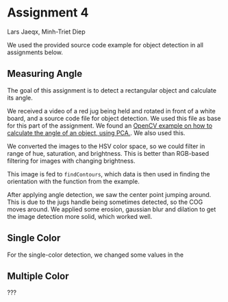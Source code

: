 # Assignment 4  
Lars Jaeqx, Minh-Triet Diep

We used the provided source code example for object detection in all assignments below.

## Measuring Angle  

The goal of this assignment is to detect a rectangular object and calculate its angle.

We received a video of a red jug being held and rotated in front of a white board, and a source code file for object detection. We used this file as base for this part of the assignment. We found an [OpenCV example on how to calculate the angle of an object, using PCA.](https://docs.opencv.org/trunk/d1/dee/tutorial_introduction_to_pca.html). We also used this.

We converted the images to the HSV color space, so we could filter in range of hue, saturation, and brightness. This is better than RGB-based filtering for images with changing brightness. 

This image is fed to `findContours`, which data is then used in finding the orientation with the function from the example.

After applying angle detection, we saw the center point jumping around. This is due to the jugs handle being sometimes detected, so the COG moves around. We applied some erosion, gaussian blur and dilation to get the image detection more solid, which worked well. 

## Single Color

For the single-color detection, we changed some values in the 


## Multiple Color

???
